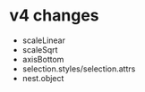 # v4 changes 

- scaleLinear
- scaleSqrt
- axisBottom
- selection.styles/selection.attrs
- nest.object

